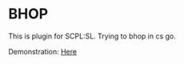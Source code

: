 # BHOP
This is plugin for SCPL:SL. Trying to bhop in cs go.

Demonstration:
[Here](https://drive.google.com/file/d/1IEc7o6IvlpLlwP_fcswLOFRdlxYxB-27/view?usp=sharing)

